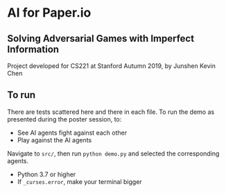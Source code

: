 # AI for Paper.io

## Solving Adversarial Games with Imperfect Information

Project developed for CS221 at Stanford Autumn 2019, by Junshen Kevin Chen

## To run

There are tests scattered here and there in each file. To run the demo as presented during the poster session, to:

- See AI agents fight against each other
- Play against the AI agents

Navigate to `src/`, then run `python demo.py` and selected the corresponding agents.

- Python 3.7 or higher
- If `_curses.error`, make your terminal bigger
